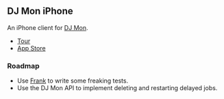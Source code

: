 ## DJ Mon iPhone

An iPhone client for [DJ Mon](https://github.com/akshayrawat/dj_mon). 

* [Tour](http://www.akshay.cc/dj_mon/)
* [App Store](http://itunes.apple.com/app/dj-mon/id552732872)

### Roadmap

* Use [Frank](http://testingwithfrank.com/) to write some freaking tests.
* Use the DJ Mon API to implement deleting and restarting delayed jobs.